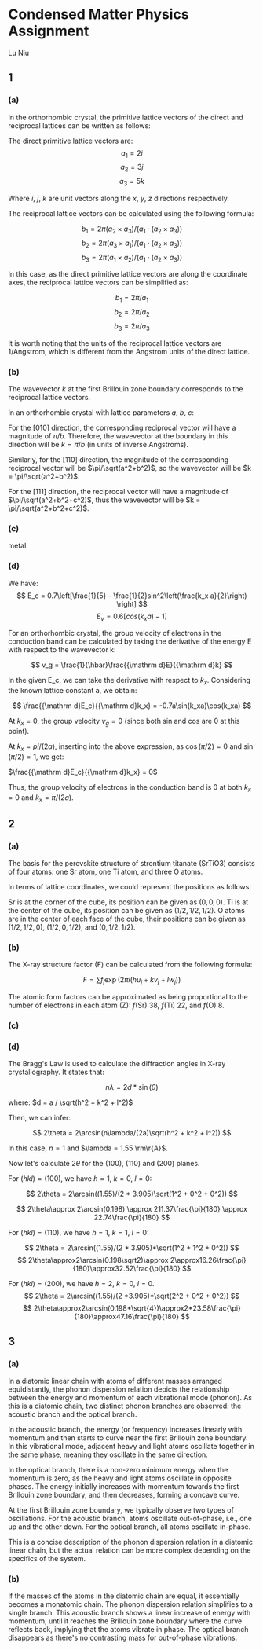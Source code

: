 # Condensed Matter Physics Assignment

Lu Niu

## 1

### (a)

In the orthorhombic crystal, the primitive lattice vectors of the direct and reciprocal lattices can be written as follows:

The direct primitive lattice vectors are:
$$ a_1 = 2i $$
$$ a_2 = 3j $$
$$ a_3 = 5k $$

Where $i$, $j$, $k$ are unit vectors along the $x$, $y$, $z$ directions respectively.

The reciprocal lattice vectors can be calculated using the following formula:

$$b_1 = 2\pi(a_2 \times a_3) / (a_1\cdot(a_2 \times a_3))$$
$$b_2 = 2\pi(a_3 \times a_1) / (a_1\cdot(a_2 \times a_3))$$
$$b_3 = 2\pi(a_1 \times a_2) / (a_1\cdot(a_2 \times a_3))$$

In this case, as the direct primitive lattice vectors are along the coordinate axes, the reciprocal lattice vectors can be simplified as:

$$b_1 = 2\pi/a_1 $$
$$b_2 = 2\pi/a_2 $$
$$b_3 = 2\pi/a_3 $$

It is worth noting that the units of the reciprocal lattice vectors are 1/Angstrom, which is different from the Angstrom units of the direct lattice.

### (b)

The wavevector $k$ at the first Brillouin zone boundary corresponds to the reciprocal lattice vectors.

In an orthorhombic crystal with lattice parameters $a$, $b$, $c$:

For the $[010]$ direction, the corresponding reciprocal vector will have a magnitude of $\pi/b$. Therefore, the wavevector at the boundary in this direction will be $k = \pi/b$ (in units of inverse Angstroms).

Similarly, for the $[110]$ direction, the magnitude of the corresponding reciprocal vector will be $\pi/\sqrt(a^2+b^2)$, so the wavevector will be $k = \pi/\sqrt(a^2+b^2)$.

For the $[111]$ direction, the reciprocal vector will have a magnitude of $\pi/\sqrt(a^2+b^2+c^2)$, thus the wavevector will be $k = \pi/\sqrt(a^2+b^2+c^2)$.

### (c)

metal

### (d)

We have:
$$ E_c = 0.7\left[\frac{1}{5} - \frac{1}{2}sin^2\left(\frac{k_x a}{2}\right) \right] $$
$$ E_v = 0.6[cos(k_x a)-1] $$

For an orthorhombic crystal, the group velocity of electrons in the conduction band can be calculated by taking the derivative of the energy E with respect to the wavevector k:

$$ v_g = \frac{1}{\hbar}\frac{{\mathrm d}E}{{\mathrm d}k} $$

In the given E_c, we can take the derivative with respect to $k_x$. Considering the known lattice constant a, we obtain:

$$ \frac{{\mathrm d}E_c}{{\mathrm d}k_x} = -0.7a\sin(k_xa)\cos(k_xa) $$

At $k_x = 0$, the group velocity $v_g = 0$ (since both sin and cos are 0 at this point).

At $k_x = pi/(2a)$, inserting into the above expression, as $\cos(\pi/2) = 0$ and $\sin(\pi/2) = 1$, we get:

$\frac{{\mathrm d}E_c}{{\mathrm d}k_x} = 0$

Thus, the group velocity of electrons in the conduction band is 0 at both $k_x = 0$ and $k_x = \pi/(2a)$.

## 2

### (a)

The basis for the perovskite structure of strontium titanate (SrTiO3) consists of four atoms: one Sr atom, one Ti atom, and three O atoms.

In terms of lattice coordinates, we could represent the positions as follows:

Sr is at the corner of the cube, its position can be given as $(0, 0, 0)$.
Ti is at the center of the cube, its position can be given as $(1/2, 1/2, 1/2)$.
O atoms are in the center of each face of the cube, their positions can be given as $(1/2, 1/2, 0)$, $(1/2, 0, 1/2)$, and $(0, 1/2, 1/2)$.

### (b)

The X-ray structure factor (F) can be calculated from the following formula:

$$ F = \sum f_j\exp(2\pi i(hu_j + kv_j + lw_j)) $$

The atomic form factors can be approximated as being proportional to the number of electrons in each atom (Z): $f(\mathrm{Sr}) ~ 38$, $f(\mathrm{Ti}) ~ 22$, and $f(\mathrm{O}) ~ 8$.

### (c)

### (d)

The Bragg's Law is used to calculate the diffraction angles in X-ray crystallography. It states that:

$$ n\lambda = 2d * \sin(\theta) $$

where: $d = a / \sqrt(h^2 + k^2 + l^2)$

Then, we can infer:

$$ 2\theta = 2\arcsin(n\lambda/(2a)\sqrt(h^2 + k^2 + l^2)) $$

In this case, $n = 1$ and $\lambda = 1.55 \rm\r{A}$.

Now let's calculate $2\theta$ for the $(100)$, $(110)$ and $(200)$ planes.

For $(hkl) = (100)$, we have $h = 1$, $k = 0$, $l = 0$:

$$ 2\theta = 2\arcsin((1.55)/(2 * 3.905)\sqrt(1^2 + 0^2 + 0^2)) $$

$$ 2\theta\approx 2\arcsin(0.198) \approx 211.37\frac{\pi}{180} \approx 22.74\frac{\pi}{180} $$

For $(hkl) = (110)$, we have $h = 1$, $k = 1$, $l = 0$:

$$ 2\theta = 2\arcsin((1.55)/(2 * 3.905)*\sqrt(1^2 + 1^2 + 0^2)) $$
$$ 2\theta\approx2\arcsin(0.198\sqrt2)\approx 2\approx16.26\frac{\pi}{180}\approx32.52\frac{\pi}{180} $$

For $(hkl) = (200)$, we have $h = 2$, $k = 0$, $l = 0$.
$$ 2\theta = 2\arcsin((1.55)/(2 *3.905)*\sqrt(2^2 + 0^2 + 0^2)) $$
$$ 2\theta\approx2\arcsin(0.198*\sqrt{4})\approx2*23.58\frac{\pi}{180}\approx47.16\frac{\pi}{180} $$

## 3

### (a)

In a diatomic linear chain with atoms of different masses arranged equidistantly, the phonon dispersion relation depicts the relationship between the energy and momentum of each vibrational mode (phonon). As this is a diatomic chain, two distinct phonon branches are observed: the acoustic branch and the optical branch.

In the acoustic branch, the energy (or frequency) increases linearly with momentum and then starts to curve near the first Brillouin zone boundary. In this vibrational mode, adjacent heavy and light atoms oscillate together in the same phase, meaning they oscillate in the same direction.

In the optical branch, there is a non-zero minimum energy when the momentum is zero, as the heavy and light atoms oscillate in opposite phases. The energy initially increases with momentum towards the first Brillouin zone boundary, and then decreases, forming a concave curve.

At the first Brillouin zone boundary, we typically observe two types of oscillations. For the acoustic branch, atoms oscillate out-of-phase, i.e., one up and the other down. For the optical branch, all atoms oscillate in-phase.

This is a concise description of the phonon dispersion relation in a diatomic linear chain, but the actual relation can be more complex depending on the specifics of the system.

### (b)

If the masses of the atoms in the diatomic chain are equal, it essentially becomes a monatomic chain. The phonon dispersion relation simplifies to a single branch. This acoustic branch shows a linear increase of energy with momentum, until it reaches the Brillouin zone boundary where the curve reflects back, implying that the atoms vibrate in phase. The optical branch disappears as there's no contrasting mass for out-of-phase vibrations.
